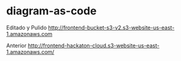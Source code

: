 # diagram-as-code

Editado y Pulido
http://frontend-bucket-s3-v2.s3-website-us-east-1.amazonaws.com

Anterior
http://frontend-hackaton-cloud.s3-website-us-east-1.amazonaws.com/


